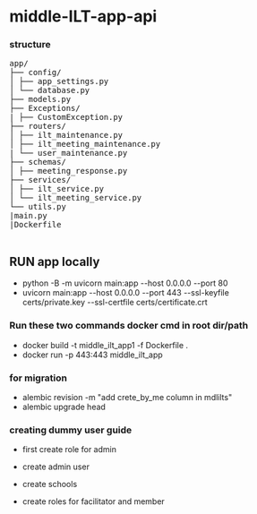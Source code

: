 # middle-ILT-app-api

### structure

<pre>
app/
├── config/
│ ├── app_settings.py
│ └── database.py
├── models.py
├── Exceptions/
| ├── CustomException.py
├── routers/
│ ├── ilt_maintenance.py
│ ├── ilt_meeting_maintenance.py
| └── user_maintenance.py
├── schemas/
│ ├── meeting_response.py  
├── services/
│ ├── ilt_service.py
│ └── ilt_meeting_service.py
└── utils.py
|main.py
|Dockerfile

</pre>

## RUN app locally
- python -B -m uvicorn main:app --host 0.0.0.0 --port 80 
- uvicorn main:app --host 0.0.0.0 --port 443 --ssl-keyfile certs/private.key --ssl-certfile certs/certificate.crt

### Run these two commands docker cmd in root dir/path

- docker build -t middle_ilt_app1 -f Dockerfile .
- docker run -p 443:443 middle_ilt_app

### for migration

- alembic revision -m "add crete_by_me column in mdlilts"
- alembic upgrade head

### creating dummy user guide

- first create role for admin

- create admin user

- create schools

- create roles for facilitator and member
